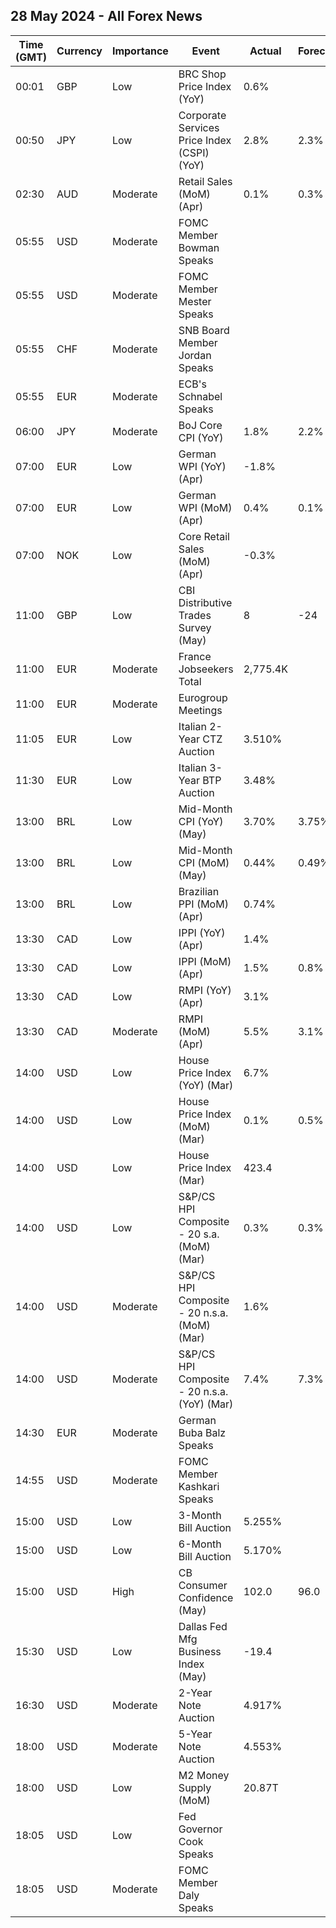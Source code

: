 ## 28 May 2024 - All Forex News

| Time (GMT) | Currency | Importance | Event | Actual | Forecast | Previous |
|------|----------|------------|-------|--------|----------|----------|
| 00:01 | GBP | Low | BRC Shop Price Index (YoY) | 0.6% |  | 0.8% |
| 00:50 | JPY | Low | Corporate Services Price Index (CSPI) (YoY) | 2.8% | 2.3% | 2.3% |
| 02:30 | AUD | Moderate | Retail Sales (MoM) (Apr) | 0.1% | 0.3% | -0.4% |
| 05:55 | USD | Moderate | FOMC Member Bowman Speaks |  |  |  |
| 05:55 | USD | Moderate | FOMC Member Mester Speaks |  |  |  |
| 05:55 | CHF | Moderate | SNB Board Member Jordan Speaks |  |  |  |
| 05:55 | EUR | Moderate | ECB's Schnabel Speaks |  |  |  |
| 06:00 | JPY | Moderate | BoJ Core CPI (YoY) | 1.8% | 2.2% | 2.2% |
| 07:00 | EUR | Low | German WPI (YoY) (Apr) | -1.8% |  | -2.6% |
| 07:00 | EUR | Low | German WPI (MoM) (Apr) | 0.4% | 0.1% | 0.2% |
| 07:00 | NOK | Low | Core Retail Sales (MoM) (Apr) | -0.3% |  | 0.3% |
| 11:00 | GBP | Low | CBI Distributive Trades Survey (May) | 8 | -24 | -44 |
| 11:00 | EUR | Moderate | France Jobseekers Total | 2,775.4K |  | 2,812.2K |
| 11:00 | EUR | Moderate | Eurogroup Meetings |  |  |  |
| 11:05 | EUR | Low | Italian 2-Year CTZ Auction | 3.510% |  | 3.420% |
| 11:30 | EUR | Low | Italian 3-Year BTP Auction | 3.48% |  | 3.32% |
| 13:00 | BRL | Low | Mid-Month CPI (YoY) (May) | 3.70% | 3.75% | 3.77% |
| 13:00 | BRL | Low | Mid-Month CPI (MoM) (May) | 0.44% | 0.49% | 0.21% |
| 13:00 | BRL | Low | Brazilian PPI (MoM) (Apr) | 0.74% |  | 0.35% |
| 13:30 | CAD | Low | IPPI (YoY) (Apr) | 1.4% |  | -0.4% |
| 13:30 | CAD | Low | IPPI (MoM) (Apr) | 1.5% | 0.8% | 0.9% |
| 13:30 | CAD | Low | RMPI (YoY) (Apr) | 3.1% |  | 0.4% |
| 13:30 | CAD | Moderate | RMPI (MoM) (Apr) | 5.5% | 3.1% | 4.3% |
| 14:00 | USD | Low | House Price Index (YoY) (Mar) | 6.7% |  | 7.1% |
| 14:00 | USD | Low | House Price Index (MoM) (Mar) | 0.1% | 0.5% | 1.2% |
| 14:00 | USD | Low | House Price Index (Mar) | 423.4 |  | 423.0 |
| 14:00 | USD | Low | S&P/CS HPI Composite - 20 s.a. (MoM) (Mar) | 0.3% | 0.3% | 0.6% |
| 14:00 | USD | Moderate | S&P/CS HPI Composite - 20 n.s.a. (MoM) (Mar) | 1.6% |  | 0.9% |
| 14:00 | USD | Moderate | S&P/CS HPI Composite - 20 n.s.a. (YoY) (Mar) | 7.4% | 7.3% | 7.3% |
| 14:30 | EUR | Moderate | German Buba Balz Speaks |  |  |  |
| 14:55 | USD | Moderate | FOMC Member Kashkari Speaks |  |  |  |
| 15:00 | USD | Low | 3-Month Bill Auction | 5.255% |  | 5.245% |
| 15:00 | USD | Low | 6-Month Bill Auction | 5.170% |  | 5.160% |
| 15:00 | USD | High | CB Consumer Confidence (May) | 102.0 | 96.0 | 97.5 |
| 15:30 | USD | Low | Dallas Fed Mfg Business Index (May) | -19.4 |  | -14.5 |
| 16:30 | USD | Moderate | 2-Year Note Auction | 4.917% |  | 4.898% |
| 18:00 | USD | Moderate | 5-Year Note Auction | 4.553% |  | 4.659% |
| 18:00 | USD | Low | M2 Money Supply (MoM) | 20.87T |  | 20.84T |
| 18:05 | USD | Low | Fed Governor Cook Speaks |  |  |  |
| 18:05 | USD | Moderate | FOMC Member Daly Speaks |  |  |  |
